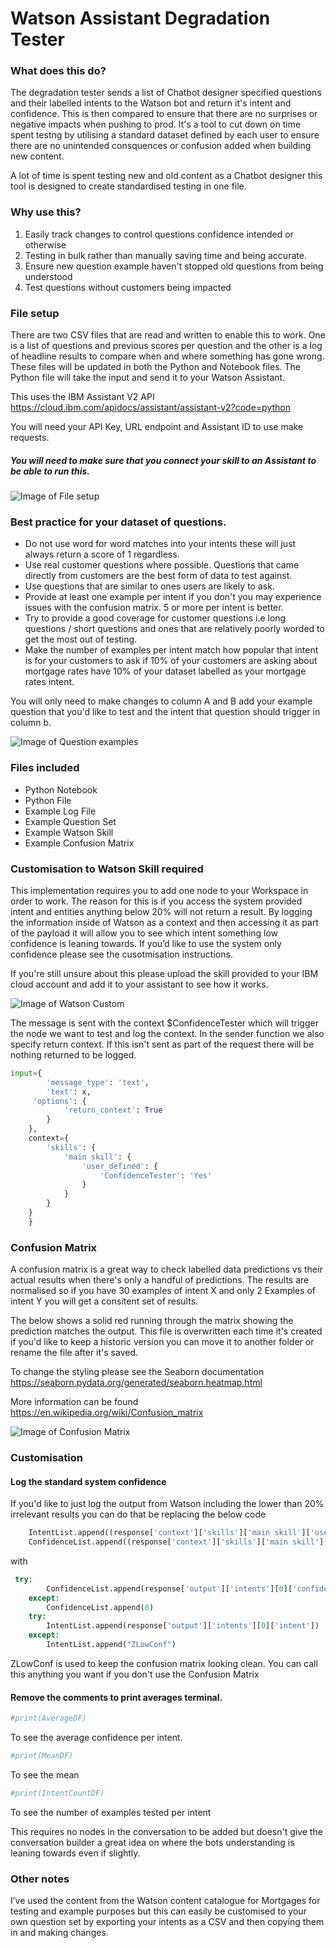 # Watson Assistant Degradation Tester




### What does this do?

The degradation tester sends a list of Chatbot designer specified questions and their labelled intents to the Watson bot and return it's intent and confidence. This is then compared to ensure that there are no surprises or negative impacts when pushing to prod. It's a tool to cut down on time spent testng by utilising a standard dataset defined by each user to ensure there are no unintended consquences or confusion added when building new content. 

A lot of time is spent testing new and old content as a Chatbot designer this tool is designed to create standardised testing in one file. 


### Why use this?

1. Easily track changes to control questions confidence intended or otherwise
2. Testing in bulk rather than manually saving time and being accurate.
3. Ensure new question example haven't stopped old questions from being understood
4. Test questions without customers being impacted

### File setup

There are two CSV files that are read and written to enable this to work. One is a list of questions and previous scores per question and the other is a log of headline results to compare when and where something has gone wrong. These files will be updated in both the Python and Notebook files. The Python file will take the input and send it to your Watson Assistant. 

This uses the IBM Assistant V2 API https://cloud.ibm.com/apidocs/assistant/assistant-v2?code=python 

You will need your API Key, URL endpoint and Assistant ID to use make requests.

##### You will need to make sure that you connect your skill to an Assistant to be able to run this.

![Image of File setup](https://i.ibb.co/G5F09WN/Screenshot-2020-09-18-at-17-32-12.png)

### Best practice for your dataset of questions.

- Do not use word for word matches into your intents these will just always return a score of 1 regardless.
- Use real customer questions where possible. Questions that came directly from customers are the best form of data to test against.
- Use questions that are similar to ones users are likely to ask. 
- Provide at least one example per intent if you don't you may experience issues with the confusion matrix. 5 or more per intent is better.
- Try to provide a good coverage for customer questions i.e long questions / short questions and ones that are relatively poorly worded to get the most out of testing.
- Make the number of examples per intent match how popular that intent is for your customers to ask if 10% of your customers are asking about mortgage rates have 10% of your dataset labelled as your mortgage rates intent.

You will only need to make changes to column A and B add your example question that you'd like to test and the intent that question should trigger in column b.

![Image of Question examples](https://i.ibb.co/nb9J1Ky/Screenshot-2020-09-21-at-00-28-16.png)


### Files included

* Python Notebook
* Python File
* Example Log File
* Example Question Set
* Example Watson Skill
* Example Confusion Matrix


### Customisation to Watson Skill required

This implementation requires you to add one node to your Workspace in order to work. The reason for this is if you access the system provided intent and entities anything below 20% will not return a result. By logging the information inside of Watson as a context and then accessing it as part of the payload it will allow you to see which intent something low confidence is leaning towards. If you’d like to use the system only confidence please see the cusotmisation instructions.

If you're still unsure about this please upload the skill provided to your IBM cloud account and add it to your assistant to see how it works.

![Image of Watson Custom](https://i.ibb.co/n3XYzDw/Screenshot-2020-09-20-at-23-27-53.png)


The message is sent with the context $ConfidenceTester which will trigger the node we want to test and log the context. In the sender function we also specify return context. If this isn't sent as part of the request there will be nothing returned to be logged.


```python
input={
        'message_type': 'text',
        'text': x,
     'options': {
            'return_context': True
        }
    },
    context={
        'skills': {
            'main skill': {
                'user_defined': {
                    'ConfidenceTester': 'Yes'
                }
            }
        }
    }
    }
```


### Confusion Matrix

A confusion matrix is a great way to check labelled data predictions vs their actual results when there's only a handful of predictions. The results are normalised so if you have 30 examples of intent X and only 2 Examples of intent Y you will get a consitent set of results.  

The below shows a solid red running through the matrix showing the prediction matches the output. This file is overwritten each time it's created if you'd like to keep a historic version you can move it to another folder or rename the file after it's saved.

To change the styling please see the Seaborn documentation https://seaborn.pydata.org/generated/seaborn.heatmap.html

More information can be found https://en.wikipedia.org/wiki/Confusion_matrix 

 
![Image of Confusion Matrix](https://i.ibb.co/pK9QPcc/Confusion-Matrix.png)



### Customisation

#### Log the standard system confidence

If you'd like to just log the output from Watson including the lower than 20% irrelevant results you can do that be replacing the below code 

```python
    IntentList.append((response['context']['skills']['main skill']['user_defined']['Intent']['intent']))
    ConfidenceList.append((response['context']['skills']['main skill']['user_defined']['Intent']['confidence']))
```
    
with 

```python
 try:
        ConfidenceList.append(response['output']['intents'][0]['confidence'])
    except:
        ConfidenceList.append(0)
    try:
        IntentList.append(response['output']['intents'][0]['intent'])
    except:
        IntentList.append("ZLowConf")
```

ZLowConf is used to keep the confusion matrix looking clean. You can call this anything you want if you don't use the Confusion Matrix

#### Remove the comments to print averages terminal. 
 

```python 
#print(AverageDF)
```

To see the average confidence per intent.

```python 
#print(MeanDF)
```

To see the mean


```python
#print(IntentCountDF)
```

To see the number of examples tested per intent


This requires no nodes in the conversation to be added but doesn't give the conversation builder a great idea on where the bots understanding is leaning towards even if slightly. 

### Other notes

I’ve used the content from the Watson content catalogue for Mortgages for testing and example purposes but this can easily be customised to your own question set by exporting your intents as a CSV and then copying them in and making changes.
